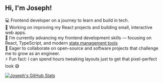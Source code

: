 ## Hi, I'm Joseph!

💻 Frontend developer on a journey to learn and build in tech.<br/>
🔭 Working on improving my React projects and building small, interactive web apps.<br/>
🌱 I’m currently advancing my frontend development skills — focusing on React, TypeScript, and modern [state management tools](https://www.youtube.com/watch?v=M9O5AjEFzKw&t=15199s)<br/>
👯 Eager to collaborate on open-source and software projects that challenge me to grow as an engineer.<br/>
⚡ Fun fact: I can spend hours tweaking layouts just to get that pixel-perfect look 😅<br/>

[![Joseph's GitHub Stats](https://github-readme-stats.vercel.app/api?username=Washiy-Codes&show_icons=true&include_all_commits=true&count_private=true&theme=radical&hide_rank=false)](https://github.com/anuraghazra/github-readme-stats)
